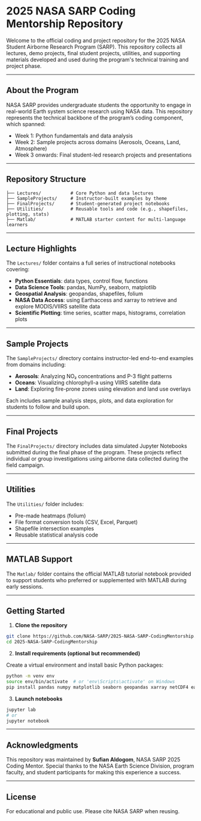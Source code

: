 
# 2025 NASA SARP Coding Mentorship Repository

Welcome to the official coding and project repository for the 2025 NASA Student Airborne Research Program (SARP). This repository collects all lectures, demo projects, final student projects, utilities, and supporting materials developed and used during the program's technical training and project phase.

---

## About the Program

NASA SARP provides undergraduate students the opportunity to engage in real-world Earth system science research using NASA data. This repository represents the technical backbone of the program’s coding component, which spanned:

- Week 1: Python fundamentals and data analysis
- Week 2: Sample projects across domains (Aerosols, Oceans, Land, Atmosphere)
- Week 3 onwards: Final student-led research projects and presentations

---

## Repository Structure

```
├── Lectures/           # Core Python and data lectures
├── SampleProjects/     # Instructor-built examples by theme
├── FinalProjects/      # Student-generated project notebooks
├── Utilities/          # Reusable tools and code (e.g., shapefiles, plotting, stats)
├── Matlab/             # MATLAB starter content for multi-language learners
```

---

## Lecture Highlights

The `Lectures/` folder contains a full series of instructional notebooks covering:

- **Python Essentials**: data types, control flow, functions
- **Data Science Tools**: pandas, NumPy, seaborn, matplotlib
- **Geospatial Analysis**: geopandas, shapefiles, folium
- **NASA Data Access**: using Earthaccess and xarray to retrieve and explore MODIS/VIIRS satellite data
- **Scientific Plotting**: time series, scatter maps, histograms, correlation plots

---

## Sample Projects

The `SampleProjects/` directory contains instructor-led end-to-end examples from domains including:

- **Aerosols**: Analyzing NO₂ concentrations and P-3 flight patterns
- **Oceans**: Visualizing chlorophyll-a using VIIRS satellite data
- **Land**: Exploring fire-prone zones using elevation and land use overlays

Each includes sample analysis steps, plots, and data exploration for students to follow and build upon.

---

## Final Projects

The `FinalProjects/` directory includes data simulated Jupyter Notebooks submitted during the final phase of the program. These projects reflect individual or group investigations using airborne data collected during the field campaign.

---

## Utilities

The `Utilities/` folder includes:

- Pre-made heatmaps (folium)
- File format conversion tools (CSV, Excel, Parquet)
- Shapefile intersection examples
- Reusable statistical analysis code

---

## MATLAB Support

The `Matlab/` folder contains the official MATLAB tutorial notebook provided to support students who preferred or supplemented with MATLAB during early sessions.

---

## Getting Started

1. **Clone the repository**

```bash
git clone https://github.com/NASA-SARP/2025-NASA-SARP-CodingMentorship.git
cd 2025-NASA-SARP-CodingMentorship
```

2. **Install requirements (optional but recommended)**

Create a virtual environment and install basic Python packages:

```bash
python -m venv env
source env/bin/activate  # or 'env\Scripts\activate' on Windows
pip install pandas numpy matplotlib seaborn geopandas xarray netCDF4 earthaccess jupyter
```

3. **Launch notebooks**

```bash
jupyter lab
# or
jupyter notebook
```

---

## Acknowledgments

This repository was maintained by **Sufian Aldogom**, NASA SARP 2025 Coding Mentor. Special thanks to the NASA Earth Science Division, program faculty, and student participants for making this experience a success.

---

## License

For educational and public use. Please cite NASA SARP when reusing.

